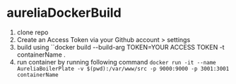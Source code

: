 # aureliaDockerBuild

1. clone repo
2. Create an Access Token via your Github account > settings
3. build using ``docker build --build-arg TOKEN=YOUR ACCESS TOKEN -t containerName .
4. run container by running following command ``docker run -it --name AureliaBoilerPlate -v $(pwd):/var/www/src -p 9000:9000 -p 3001:3001 containerName``
